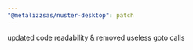 ```yaml
---
"@metalizzsas/nuster-desktop": patch
---
```


updated code readability & removed useless goto calls
